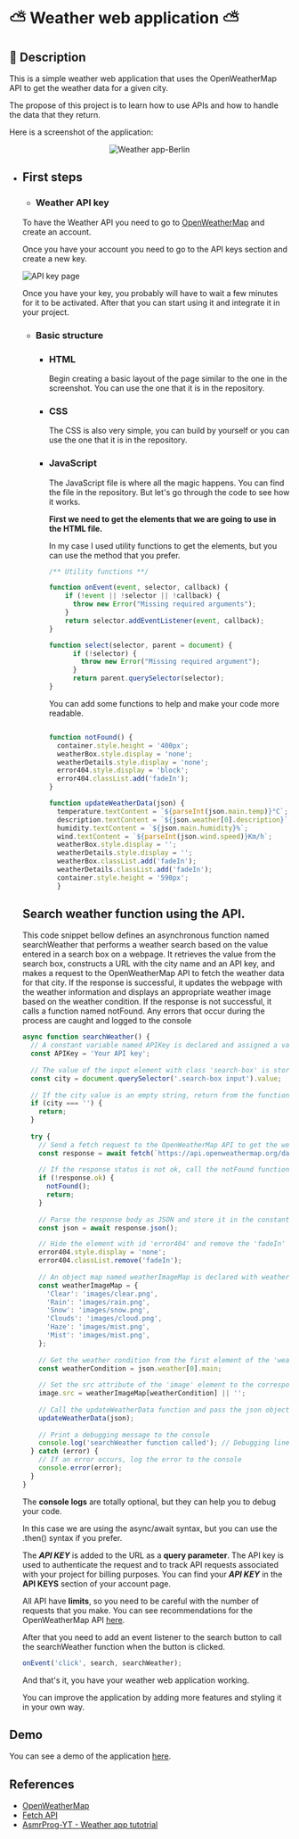 # ⛅ Weather web application ⛅

## 📑 Description

This is a simple weather web application that uses the OpenWeatherMap API to get the weather data for a given city. 

The propose of this project is to learn how to use 
APIs and how to handle the data that they return.

Here is a screenshot of the application:

<div align="center">

![Weather app-Berlin](image-3.png)

</div>

##

- ## First steps
  
    - ### Weather API key
  
    To have the Weather API you need to go to [OpenWeatherMap](https://openweathermap.org/) and create an account.

    Once you have your account you need to go to the API keys section and create a new key.

    ![API key page](image-2.png)

    Once you have your key, you probably will have to wait a few minutes for it to be activated. After that you can start using it and integrate it in your project.

    - ### Basic structure
      - ### HTML
        
        Begin creating a basic layout of the page similar to the one in the screenshot. You can use the one that it is in the repository.
         
      - ### CSS
        
        The CSS is also very simple, you can build by yourself or you can use the one that it is in the repository.

      - ### JavaScript

        The JavaScript file is where all the magic happens. You can find the file in the repository. But let's go through the code to see how it works.
        
        **First we need to get the elements that we are going to use in the HTML file.**

        In my case I used utility functions to get the elements, but you can use the method that you prefer.

        ```javascript
        /** Utility functions **/
        
        function onEvent(event, selector, callback) {
            if (!event || !selector || !callback) {
              throw new Error("Missing required arguments");
            }
            return selector.addEventListener(event, callback);
        }

        function select(selector, parent = document) {
              if (!selector) {
                throw new Error("Missing required argument");
              }
              return parent.querySelector(selector);
        }

        ```

        You can add some functions to help and make your code more readable.

        ```javascript

        function notFound() {
          container.style.height = '400px';
          weatherBox.style.display = 'none';
          weatherDetails.style.display = 'none';
          error404.style.display = 'block';
          error404.classList.add('fadeIn');
        }
        
        function updateWeatherData(json) {
          temperature.textContent = `${parseInt(json.main.temp)}°C`;
          description.textContent = `${json.weather[0].description}`;
          humidity.textContent = `${json.main.humidity}%`;
          wind.textContent = `${parseInt(json.wind.speed)}Km/h`;
          weatherBox.style.display = '';
          weatherDetails.style.display = '';
          weatherBox.classList.add('fadeIn');
          weatherDetails.classList.add('fadeIn');
          container.style.height = '590px';
          }
        ```
        
  
  ## **Search weather function using the API.**

       
  This code snippet bellow defines an asynchronous function named searchWeather that performs a weather search based on the value entered in a search box on a webpage. It retrieves the value from the search box, constructs a URL with the city name and an API key, and makes a request to the OpenWeatherMap API to fetch the weather data for that city. If the response is successful, it updates the webpage with the weather information and displays an appropriate weather image based on the weather condition. If the response is not successful, it calls a function named notFound. Any errors that occur during the process are caught and logged to the console
  ```javascript
  async function searchWeather() {
    // A constant variable named APIKey is declared and assigned a value
    const APIKey = 'Your API key';
    
    // The value of the input element with class 'search-box' is stored in the constant variable city
    const city = document.querySelector('.search-box input').value;
    
    // If the city value is an empty string, return from the function
    if (city === '') {
      return;
    }
    
    try {
      // Send a fetch request to the OpenWeatherMap API to get the weather data for the specified city
      const response = await fetch(`https://api.openweathermap.org/data/2.5/weather?q=${city}&units=metric&appid=${APIKey}`);
    
      // If the response status is not ok, call the notFound function and return from the function
      if (!response.ok) {
        notFound();
        return;
      }
      
      // Parse the response body as JSON and store it in the constant variable json
      const json = await response.json();

      // Hide the element with id 'error404' and remove the 'fadeIn' class from it
      error404.style.display = 'none';
      error404.classList.remove('fadeIn');
    
      // An object map named weatherImageMap is declared with weather conditions as keys and image paths as values
      const weatherImageMap = {
        'Clear': 'images/clear.png',
        'Rain': 'images/rain.png',
        'Snow': 'images/snow.png',
        'Clouds': 'images/cloud.png',
        'Haze': 'images/mist.png',
        'Mist': 'images/mist.png',
      };
    
      // Get the weather condition from the first element of the 'weather' array in the JSON response
      const weatherCondition = json.weather[0].main;
      
      // Set the src attribute of the 'image' element to the corresponding image path from the weatherImageMap, or an empty string if not found
      image.src = weatherImageMap[weatherCondition] || '';
      
      // Call the updateWeatherData function and pass the json object as an argument
      updateWeatherData(json);
      
      // Print a debugging message to the console
      console.log('searchWeather function called'); // Debugging line
    } catch (error) {
      // If an error occurs, log the error to the console
      console.error(error);
    }
  }
  ```
  The **console logs** are totally optional, but they can help you to debug your code.
  
  In this case we are using the async/await syntax, but you can use the .then() syntax if you prefer.

  The **_API KEY_** is added to the URL as a **query parameter**. The API key is used to authenticate the request and to track API requests associated with your project for billing purposes. You can find your **_API KEY_** in the **API KEYS** section of your account page.

  All API have **limits**, so you need to be careful with the number of requests that you make. You can see recommendations for the OpenWeatherMap API [here](https://openweathermap.org/appid#use).

  After that you need to add an event listener to the search button to call the searchWeather function when the button is clicked.

  ```javascript
  onEvent('click', search, searchWeather);
  ```
  And that's it, you have your weather web application working.

  You can improve the application by adding more features and styling it in your own way.

## Demo

You can see a demo of the application [here](https://black-meadow-0bc773c10.4.azurestaticapps.net/).

## References

- [OpenWeatherMap](https://openweathermap.org/)
- [Fetch API](https://developer.mozilla.org/en-US/docs/Web/API/Fetch_API)
- [AsmrProg-YT - Weather app tutotrial ](https://github.com/AsmrProg-YT/100-days-of-javascript/tree/master/Day%20%2310%20-%20Weather%20App)
